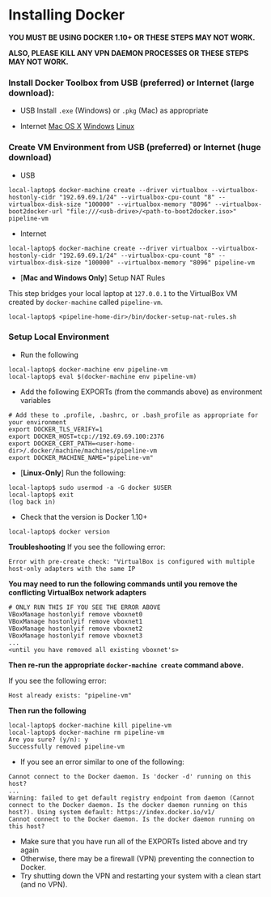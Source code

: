 # Installing Docker
**YOU MUST BE USING DOCKER 1.10+ OR THESE STEPS MAY NOT WORK.**

**ALSO, PLEASE KILL ANY VPN DAEMON PROCESSES OR THESE STEPS MAY NOT WORK.**

### Install Docker Toolbox from USB (preferred) or Internet (large download):
* USB
Install `.exe` (Windows) or `.pkg` (Mac) as appropriate

* Internet
[Mac OS X](https://docs.docker.com/mac/)
[Windows](https://docs.docker.com/windows/)
[Linux](https://docs.docker.com/linux/)

### Create VM Environment from USB (preferred) or Internet (huge download)
* USB
```
local-laptop$ docker-machine create --driver virtualbox --virtualbox-hostonly-cidr "192.69.69.1/24" --virtualbox-cpu-count "8" --virtualbox-disk-size "100000" --virtualbox-memory "8096" --virtualbox-boot2docker-url "file:///<usb-drive>/<path-to-boot2docker.iso>" pipeline-vm
```
* Internet
```
local-laptop$ docker-machine create --driver virtualbox --virtualbox-hostonly-cidr "192.69.69.1/24" --virtualbox-cpu-count "8" --virtualbox-disk-size "100000" --virtualbox-memory "8096" pipeline-vm
```

* [**Mac and Windows Only**] Setup NAT Rules 

This step bridges your local laptop at `127.0.0.1` to the VirtualBox VM created by `docker-machine` called `pipeline-vm`.
```
local-laptop$ <pipeline-home-dir>/bin/docker-setup-nat-rules.sh
```

### Setup Local Environment
* Run the following
```
local-laptop$ docker-machine env pipeline-vm
local-laptop$ eval $(docker-machine env pipeline-vm)
```
* Add the following EXPORTs (from the commands above) as environment variables
```
# Add these to .profile, .bashrc, or .bash_profile as appropriate for your environment
export DOCKER_TLS_VERIFY=1
export DOCKER_HOST=tcp://192.69.69.100:2376
export DOCKER_CERT_PATH=<user-home-dir>/.docker/machine/machines/pipeline-vm
export DOCKER_MACHINE_NAME="pipeline-vm"
```

* [**Linux-Only**] Run the following:
```
local-laptop$ sudo usermod -a -G docker $USER
local-laptop$ exit
(log back in)
```

* Check that the version is Docker 1.10+
```
local-laptop$ docker version
```

**Troubleshooting**
If you see the following error:
```
Error with pre-create check: "VirtualBox is configured with multiple host-only adapters with the same IP
```
**You may need to run the following commands until you remove the conflicting VirtualBox network adapters**
```
# ONLY RUN THIS IF YOU SEE THE ERROR ABOVE
VBoxManage hostonlyif remove vboxnet0
VBoxManage hostonlyif remove vboxnet1
VBoxManage hostonlyif remove vboxnet2
VBoxManage hostonlyif remove vboxnet3
...
<until you have removed all existing vboxnet's>
```
**Then re-run the appropriate `docker-machine create` command above.**

If you see the following error:
```
Host already exists: "pipeline-vm"
```
**Then run the following**
```
local-laptop$ docker-machine kill pipeline-vm
local-laptop$ docker-machine rm pipeline-vm
Are you sure? (y/n): y
Successfully removed pipeline-vm
```

* If you see an error similar to one of the following:
```
Cannot connect to the Docker daemon. Is 'docker -d' running on this host?
...
Warning: failed to get default registry endpoint from daemon (Cannot connect to the Docker daemon. Is the docker daemon running on this host?). Using system default: https://index.docker.io/v1/
Cannot connect to the Docker daemon. Is the docker daemon running on this host?
```
* Make sure that you have run all of the EXPORTs listed above and try again
* Otherwise, there may be a firewall (VPN) preventing the connection to Docker.
* Try shutting down the VPN and restarting your system with a clean start (and no VPN).